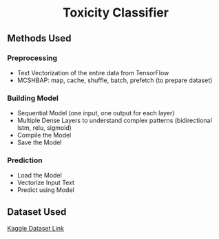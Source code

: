 <div align="center">

# Toxicity Classifier
</div>

## Methods Used

### Preprocessing
- Text Vectorization of the entire data from TensorFlow
- MCSHBAP: map, cache, shuffle, batch, prefetch (to prepare dataset)

### Building Model
- Sequential Model (one input, one output for each layer)
- Multiple Dense Layers to understand complex patterns (bidirectional lstm, relu, sigmoid)
- Compile the Model
- Save the Model

### Prediction
- Load the Model
- Vectorize Input Text
- Predict using Model

## Dataset Used
[Kaggle Dataset Link](https://www.kaggle.com/datasets/julian3833/jigsaw-toxic-comment-classification-challenge?select=train.csv)